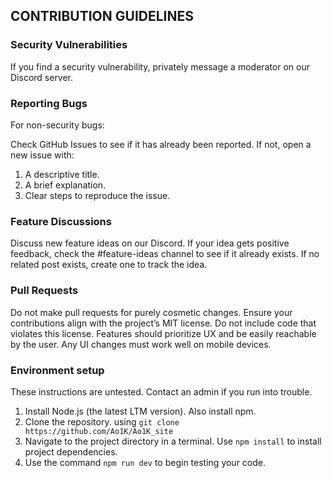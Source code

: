 ## CONTRIBUTION GUIDELINES

### Security Vulnerabilities 
  If you find a security vulnerability, privately message a moderator on our Discord server.


### Reporting Bugs
  For non-security bugs:

  Check GitHub Issues to see if it has already been reported.
  If not, open a new issue with:
  1. A descriptive title.
  2. A brief explanation.
  3. Clear steps to reproduce the issue.


### Feature Discussions 
Discuss new feature ideas on our Discord.
If your idea gets positive feedback, check the #feature-ideas channel to see if it already exists.
If no related post exists, create one to track the idea.


### Pull Requests 
Do not make pull requests for purely cosmetic changes.
Ensure your contributions align with the project’s MIT license. Do not include code that violates this license.
Features should prioritize UX and be easily reachable by the user.
Any UI changes must work well on mobile devices.


### Environment setup 
These instructions are untested. Contact an admin if you run into trouble. 

1. Install Node.js (the latest LTM version). Also install npm.
2. Clone the repository. using `git clone https://github.com/Ao1K/Ao1K_site`
3. Navigate to the project directory in a terminal. Use `npm install` to install project dependencies.
4. Use the command `npm run dev` to begin testing your code.